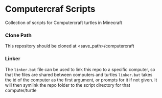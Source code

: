 # Computercraf Scripts
Collection of scripts for Computercraft turtles in Minecraft

### Clone Path 
This repository should be cloned at <save_path>/computercraft

### Linker
The `linker.bat` file can be used to link this repo to a specific computer, so that the files are shared between computers and turtles
`linker.bat` takes the id of the computer as the first argument, or prompts for it if not given. It will then symlink the repo folder to the script directory for that computer/turtle
